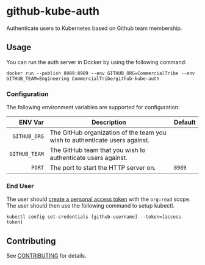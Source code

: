 # github-kube-auth
Authenticate users to Kubernetes based on Github team membership.

## Usage
You can run the auth server in Docker by using the following command:

```
docker run --publish 8989:8989 --env GITHUB_ORG=CommercialTribe --env GITHUB_TEAM=Engineering CommercialTribe/github-kube-auth
```

### Configuration

The following environment variables are supported for configuration:

ENV Var | Description | Default
---:|---|---
`GITHUB_ORG`  | The GitHub organization of the team you wish to authenticate users against.
`GITHUB_TEAM` | The GitHub team that you wish to authenticate users against.
`PORT`        | The port to start the HTTP server on. | `8989`

### End User
The user should [create a personal access token](https://help.github.com/articles/creating-an-access-token-for-command-line-use) with the `org:read` scope. The user should then use the following command to setup kubectl.

```
kubectl config set-credentials [github-username] --token=[access-token]
```

## Contributing

See [CONTRIBUTING](CONTRIBUTING.md) for details.
